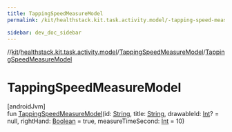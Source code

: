 ```yaml
---
title: TappingSpeedMeasureModel
permalink: /kit/healthstack.kit.task.activity.model/-tapping-speed-measure-model/-tapping-speed-measure-model.html

sidebar: dev_doc_sidebar
---
```

//[kit](../../../kit.html)/[healthstack.kit.task.activity.model](../index.html)/[TappingSpeedMeasureModel](index.html)/[TappingSpeedMeasureModel](-tapping-speed-measure-model.html)



# TappingSpeedMeasureModel



[androidJvm]\
fun [TappingSpeedMeasureModel](-tapping-speed-measure-model.html)(id: [String](https://kotlinlang.org/api/latest/jvm/stdlib/kotlin/-string/index.html), title: [String](https://kotlinlang.org/api/latest/jvm/stdlib/kotlin/-string/index.html), drawableId: [Int](https://kotlinlang.org/api/latest/jvm/stdlib/kotlin/-int/index.html)? = null, rightHand: [Boolean](https://kotlinlang.org/api/latest/jvm/stdlib/kotlin/-boolean/index.html) = true, measureTimeSecond: [Int](https://kotlinlang.org/api/latest/jvm/stdlib/kotlin/-int/index.html) = 10)





